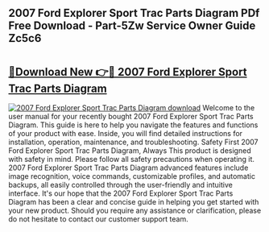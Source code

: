 ## 2007 Ford Explorer Sport Trac Parts Diagram PDf Free Download - Part-5Zw Service Owner Guide Zc5c6

# <h2><a href="http://dfmz3t0.blite.top/?on=2007+Ford+Explorer+Sport+Trac+Parts+Diagram">🔗Download New 👉🔴 2007 Ford Explorer Sport Trac Parts Diagram</a></h2>

[![2007 Ford Explorer Sport Trac Parts Diagram download](https://i.imgur.com/lujVjoI.png)](http://dfmz3t0.blite.top/?on=2007+Ford+Explorer+Sport+Trac+Parts+Diagram)
Welcome to the user manual for your recently bought 2007 Ford Explorer Sport Trac Parts Diagram. This guide is here to help you navigate the features and functions of your product with ease. Inside, you will find detailed instructions for installation, operation, maintenance, and troubleshooting. Safety First 2007 Ford Explorer Sport Trac Parts Diagram, Always This product is designed with safety in mind. Please follow all safety precautions when operating it. 2007 Ford Explorer Sport Trac Parts Diagram advanced features include image recognition, voice commands, customizable profiles, and automatic backups, all easily controlled through the user-friendly and intuitive interface. It's our hope that the 2007 Ford Explorer Sport Trac Parts Diagram has been a clear and concise guide in helping you get started with your new product. Should you require any assistance or clarification, please do not hesitate to contact our customer support team.
